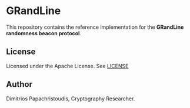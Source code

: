 # GRandLine

This repository contains the reference implementation for the **GRandLine randomness beacon protocol**.

## License

Licensed under the Apache License. See [LICENSE](/LICENSE)

## Author

Dimitrios Papachristoudis, Cryptography Researcher.
